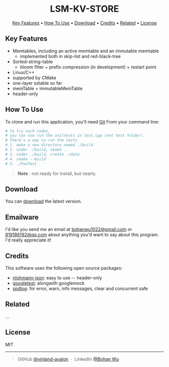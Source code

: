 <!--
 * @Author: BohanWu 819186192@qq.com
 * @Date: 2022-11-30 10:24:05
 * @LastEditors: BohanWu 819186192@qq.com
 * @LastEditTime: 2022-12-07 18:49:19
 * @FilePath: /lsm-KV-store/README.md
 * @Description: 
 * 
 * Copyright (c) 2022 by BohanWu 819186192@qq.com, All Rights Reserved. 
-->
<h1 align="center">
  <br>
  LSM-KV-STORE
  <br>
</h1>

<p align="center">
  <a href="#key-features">Key Features</a> •
  <a href="#how-to-use">How To Use</a> •
  <a href="#download">Download</a> •
  <a href="#credits">Credits</a> •
  <a href="#related">Related</a> •
  <a href="#license">License</a>
</p>

## Key Features

* Memtables, including an active memtable and an immutable memtable
  - implemented both in skip-list and red-black-tree
* Sorted-string-table
  -  bloom filter + prefix compression (in development) + restart point  
* Linux/C++ 
* supported by CMake
* one-layer sstable so far
* memTable + immutableMemTable
* header-only

## How To Use

To clone and run this application, you'll need [Git](https://git-scm.com) From your command line:

```bash
# to try such codes,
# you can now run the unittests in test.cpp (not test folder).
# There's a way to run the tests
# 1. make a new directory named ./build
# 2. under ./build, cmake ..
# 3. under ./build, create ./data
# 4. cmake --build .
# 5. ./FooTest
```

> **Note**
>: not ready for install, but nearly.


## Download

You can [download](https://github.com/vinland-avalon/lsm-KV-store) the latest version.

## Emailware

I'd like you send me an email at <bohanwu1022@gmail.com> or <819186192@qq.com> about anything you'd want to say about this program. I'd really appreciate it!

## Credits

This software uses the following open source packages:

- [nlohmann-json](https://github.com/nlohmann/json): easy to use -- header-only
- [googletest](https://github.com/google/googletest.git): alongwith googlemock 
- [spdlog](https://github.com/gabime/spdlog.git): for error, warn, info messages, clear and concurrent safe

## Related

...

## License

MIT

---

> GitHub [@vinland-avalon](https://github.com/vinland-avalon) &nbsp;&middot;&nbsp;
> LinkedIn [@Bohan Wu](https://www.linkedin.com/in/bohan-wu-044887244/)
